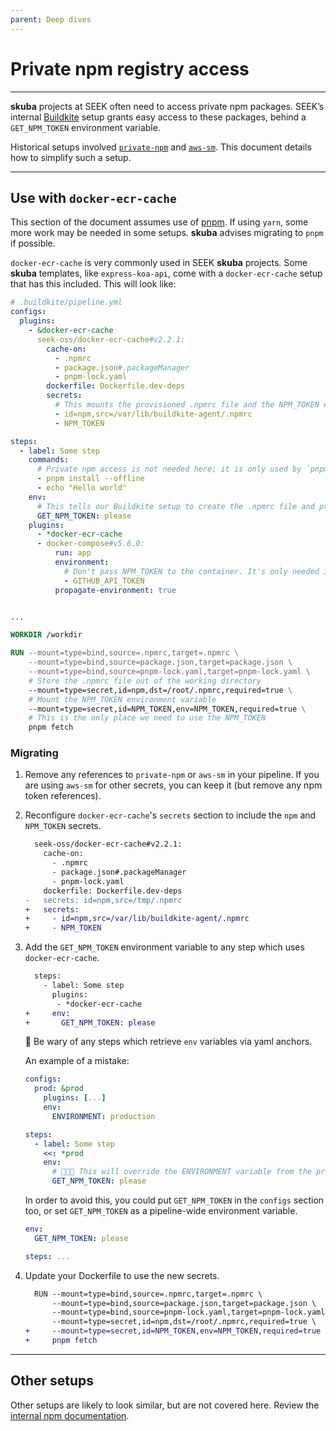 ```yaml
---
parent: Deep dives
---
```


# Private npm registry access

---

**skuba** projects at SEEK often need to access private npm packages.
SEEK’s internal [Buildkite](./buildkite.md) setup grants easy access to these packages,
behind a `GET_NPM_TOKEN` environment variable.

Historical setups involved [`private-npm`](http://github.com/seek-oss/private-npm-buildkite-plugin) and [`aws-sm`](https://github.com/seek-oss/aws-sm-buildkite-plugin/).
This document details how to simplify such a setup.

---

## Use with `docker-ecr-cache`

This section of the document assumes use of [pnpm](./pnpm.md).
If using `yarn`, some more work may be needed in some setups.
**skuba** advises migrating to `pnpm` if possible.

`docker-ecr-cache` is very commonly used in SEEK **skuba** projects.
Some **skuba** templates, like `express-koa-api`, come with a `docker-ecr-cache` setup that has this included.
This will look like:

```yaml
# .buildkite/pipeline.yml
configs:
  plugins:
    - &docker-ecr-cache
      seek-oss/docker-ecr-cache#v2.2.1:
        cache-on:
          - .npmrc
          - package.json#.packageManager
          - pnpm-lock.yaml
        dockerfile: Dockerfile.dev-deps
        secrets:
          # This mounts the provisioned .npmrc file and the NPM_TOKEN environment variable for use in `pnpm fetch`
          - id=npm,src=/var/lib/buildkite-agent/.npmrc
          - NPM_TOKEN

steps:
  - label: Some step
    commands:
      # Private npm access is not needed here; it is only used by `pnpm fetch` in the Dockerfile
      - pnpm install --offline
      - echo "Hello world"
    env:
      # This tells our Buildkite setup to create the .npmrc file and provision the NPM_TOKEN environment variable
      GET_NPM_TOKEN: please
    plugins:
      - *docker-ecr-cache
      - docker-compose#v5.6.0:
          run: app
          environment:
            # Don't pass NPM_TOKEN to the container. It's only needed in docker-ecr-cache.
            - GITHUB_API_TOKEN
          propagate-environment: true
```

```dockerfile

...

WORKDIR /workdir

RUN --mount=type=bind,source=.npmrc,target=.npmrc \
    --mount=type=bind,source=package.json,target=package.json \
    --mount=type=bind,source=pnpm-lock.yaml,target=pnpm-lock.yaml \
    # Store the .npmrc file out of the working directory
    --mount=type=secret,id=npm,dst=/root/.npmrc,required=true \
    # Mount the NPM_TOKEN environment variable
    --mount=type=secret,id=NPM_TOKEN,env=NPM_TOKEN,required=true \
    # This is the only place we need to use the NPM_TOKEN
    pnpm fetch
```

### Migrating

1. Remove any references to `private-npm` or `aws-sm` in your pipeline.
   If you are using `aws-sm` for other secrets, you can keep it (but remove any npm token references).
2. Reconfigure `docker-ecr-cache`'s `secrets` section to include the `npm` and `NPM_TOKEN` secrets.

   <!-- prettier-ignore -->
   ```diff
     seek-oss/docker-ecr-cache#v2.2.1:
       cache-on:
         - .npmrc
         - package.json#.packageManager
         - pnpm-lock.yaml
       dockerfile: Dockerfile.dev-deps
   -   secrets: id=npm,src=/tmp/.npmrc
   +   secrets:
   +     - id=npm,src=/var/lib/buildkite-agent/.npmrc
   +     - NPM_TOKEN
   ```

3. Add the `GET_NPM_TOKEN` environment variable to any step which uses `docker-ecr-cache`.

   ```diff
     steps:
       - label: Some step
         plugins:
          - *docker-ecr-cache
   +     env:
   +       GET_NPM_TOKEN: please
   ```

   🚨 Be wary of any steps which retrieve `env` variables via yaml anchors.

   An example of a mistake:

   ```yaml
   configs:
     prod: &prod
       plugins: [...]
       env:
         ENVIRONMENT: production

   steps:
     - label: Some step
       <<: *prod
       env:
         # 🚨🚨🚨 This will override the ENVIRONMENT variable from the prod anchor
         GET_NPM_TOKEN: please
   ```

   In order to avoid this, you could put `GET_NPM_TOKEN` in the `configs` section too, or set `GET_NPM_TOKEN`
   as a pipeline-wide environment variable.

   ```yaml
   env:
     GET_NPM_TOKEN: please

   steps: ...
   ```

4. Update your Dockerfile to use the new secrets.

   ```diff
     RUN --mount=type=bind,source=.npmrc,target=.npmrc \
         --mount=type=bind,source=package.json,target=package.json \
         --mount=type=bind,source=pnpm-lock.yaml,target=pnpm-lock.yaml \
         --mount=type=secret,id=npm,dst=/root/.npmrc,required=true \
   +     --mount=type=secret,id=NPM_TOKEN,env=NPM_TOKEN,required=true \
   +     pnpm fetch
   ```

---

## Other setups

Other setups are likely to look similar, but are not covered here.
Review the [internal npm documentation](https://backstage.myseek.xyz/docs/default/component/artifact-management-docs/npm/access/).
